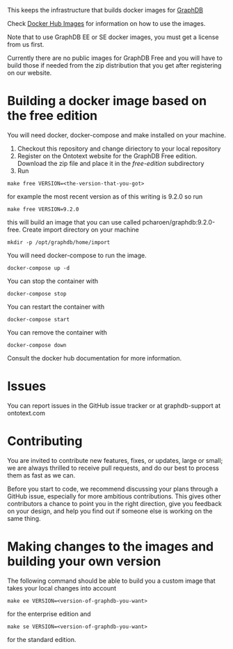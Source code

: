 This keeps the infrastructure that builds docker images for [GraphDB](http://graphdb.ontotext.com/)

Check [Docker Hub Images](https://hub.docker.com/r/ontotext/graphdb/) for information on how to use the images.

Note that to use GraphDB EE or SE docker images, you must get a license from us first.

Currently there are no public images for GraphDB Free and you will have to
build those if needed from the zip distribution that you get after registering
on our website.

# Building a docker image based on the free edition

You will need docker, docker-compose and make installed on your machine.

1. Checkout this repository and change diriectory to your local repository
1. Register on the Ontotext website for the GraphDB Free edition. Download the zip file and place it in the *free-edition* subdirectory
1. Run
```shell
make free VERSION=<the-version-that-you-got>
```

for example the most recent version as of this writing is 9.2.0 so run
```shell
make free VERSION=9.2.0
```

this will build an image that you can use called pcharoen/graphdb:9.2.0-free.
Create import directory on your machine
```shell
mkdir -p /opt/graphdb/home/import
```
You will need docker-compose to run the image.
```shell
docker-compose up -d
```
You can stop the container with
```shell
docker-compose stop
```
You can restart the container with
```shell
docker-compose start
```
You can remove the container with
```shell
docker-compose down
```

Consult the docker hub documentation for more information.


# Issues

You can report issues in the GitHub issue tracker or at graphdb-support at ontotext.com


# Contributing

You are invited to contribute new features, fixes, or updates, large or small;
we are always thrilled to receive pull requests, and do our best to process
them as fast as we can.

Before you start to code, we recommend discussing your plans through a GitHub
issue, especially for more ambitious contributions. This gives other
contributors a chance to point you in the right direction, give you feedback on
your design, and help you find out if someone else is working on the same
thing.

# Making changes to the images and building your own version

The following command should be able to build you a custom image that takes your local changes into account

```shell
make ee VERSION=<version-of-graphdb-you-want>
```
for the enterprise edition and

```shell
make se VERSION=<version-of-graphdb-you-want>
```

for the standard edition.

